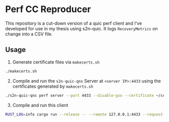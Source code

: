 # Perf CC Reproducer

This repository is a cut-down version of a quic perf client and I've developed 
for use in my thesis using s2n-quic. It logs `RecoveryMetrics` on change into a CSV file.

## Usage
1. Generate certificate files via `makecerts.sh`
```bash
./makecerts.sh
```

2. Compile and run the `s2n-quic-qns` Server at `<server IP>:4433` using the certificates generated by `makecerts.sh`

```bash
./s2n-quic-qns perf server --port 4433 --disable-gso --certificate ~/certs/echo.test.crt --private-key ~/certs/echo.test.key
```

3. Compile and run this client 

```bash
RUST_LOG=info cargo run --release -- --remote 127.0.0.1:4433 --request-size 1GiB --response-size 1KiB --cert-file ~/certs/echo.test.crt --cc-logfile client-cc.csv
```

